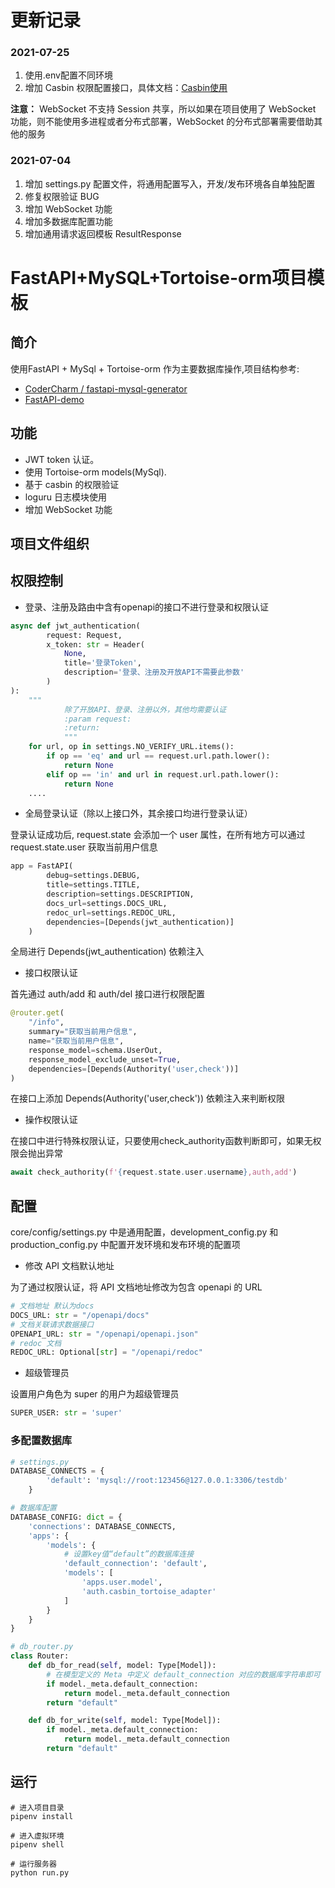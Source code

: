 # 更新记录
### 2021-07-25
1. 使用.env配置不同环境
2. 增加 Casbin 权限配置接口，具体文档：[Casbin使用](http://101.34.19.90:10086/project-2/doc-10/)

**注意：** WebSocket 不支持 Session 共享，所以如果在项目使用了 WebSocket 功能，则不能使用多进程或者分布式部署，WebSocket 的分布式部署需要借助其他的服务

### 2021-07-04
1. 增加 settings.py 配置文件，将通用配置写入，开发/发布环境各自单独配置
2. 修复权限验证 BUG
3. 增加 WebSocket 功能
4. 增加多数据库配置功能
5. 增加通用请求返回模板 ResultResponse

# FastAPI+MySQL+Tortoise-orm项目模板
## 简介
使用FastAPI + MySql + Tortoise-orm 作为主要数据库操作,项目结构参考:
- [CoderCharm
/
fastapi-mysql-generator](https://github.com/CoderCharm/fastapi-mysql-generator)
- [FastAPI-demo](https://github.com/FutureSenzhong/FastAPI-demo)

## 功能
- JWT token 认证。
- 使用 Tortoise-orm models(MySql).
- 基于 casbin 的权限验证
- loguru 日志模块使用
- 增加 WebSocket 功能

## 项目文件组织

## 权限控制
- 登录、注册及路由中含有openapi的接口不进行登录和权限认证
```python
async def jwt_authentication(
        request: Request,
        x_token: str = Header(
            None,
            title='登录Token',
            description='登录、注册及开放API不需要此参数'
        )
):
    """
            除了开放API、登录、注册以外，其他均需要认证
            :param request:
            :return:
            """
    for url, op in settings.NO_VERIFY_URL.items():
        if op == 'eq' and url == request.url.path.lower():
            return None
        elif op == 'in' and url in request.url.path.lower():
            return None
    ....
```
- 全局登录认证（除以上接口外，其余接口均进行登录认证）

登录认证成功后, request.state 会添加一个 user 属性，在所有地方可以通过 request.state.user 获取当前用户信息 
```python
app = FastAPI(
        debug=settings.DEBUG,
        title=settings.TITLE,
        description=settings.DESCRIPTION,
        docs_url=settings.DOCS_URL,
        redoc_url=settings.REDOC_URL,
        dependencies=[Depends(jwt_authentication)]
    )
```
全局进行 Depends(jwt_authentication) 依赖注入
- 接口权限认证

首先通过 auth/add 和 auth/del 接口进行权限配置
```python
@router.get(
    "/info",
    summary="获取当前用户信息",
    name="获取当前用户信息",
    response_model=schema.UserOut,
    response_model_exclude_unset=True,
    dependencies=[Depends(Authority('user,check'))]
)
```
在接口上添加 Depends(Authority('user,check')) 依赖注入来判断权限
- 操作权限认证

在接口中进行特殊权限认证，只要使用check_authority函数判断即可，如果无权限会抛出异常
```python
await check_authority(f'{request.state.user.username},auth,add')
```

## 配置
core/config/settings.py 中是通用配置，development_config.py 和 production_config.py 中配置开发环境和发布环境的配置项

- 修改 API 文档默认地址

为了通过权限认证，将 API 文档地址修改为包含 openapi 的 URL
```python
# 文档地址 默认为docs
DOCS_URL: str = "/openapi/docs"
# 文档关联请求数据接口
OPENAPI_URL: str = "/openapi/openapi.json"
# redoc 文档
REDOC_URL: Optional[str] = "/openapi/redoc"
```

- 超级管理员

设置用户角色为 super 的用户为超级管理员
```python
SUPER_USER: str = 'super'
```

### 多配置数据库
```python
# settings.py
DATABASE_CONNECTS = {
        'default': 'mysql://root:123456@127.0.0.1:3306/testdb'
    }

# 数据库配置
DATABASE_CONFIG: dict = {
    'connections': DATABASE_CONNECTS,
    'apps': {
        'models': {
            # 设置key值“default”的数据库连接
            'default_connection': 'default',
            'models': [
                'apps.user.model',
                'auth.casbin_tortoise_adapter'
            ]
        }
    }
}

# db_router.py
class Router:
    def db_for_read(self, model: Type[Model]):
        # 在模型定义的 Meta 中定义 default_connection 对应的数据库字符串即可
        if model._meta.default_connection:
            return model._meta.default_connection
        return "default"

    def db_for_write(self, model: Type[Model]):
        if model._meta.default_connection:
            return model._meta.default_connection
        return "default"
```

## 运行
```shell script
# 进入项目目录
pipenv install

# 进入虚拟环境
pipenv shell

# 运行服务器
python run.py
```

